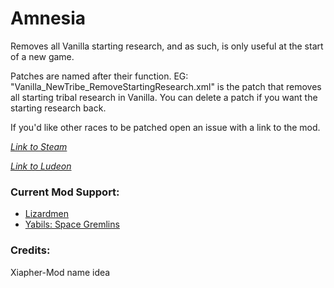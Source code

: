 # Amnesia
Removes all Vanilla starting research, and as such, is only useful at the start of a new game.

Patches are named after their function. EG: "Vanilla_NewTribe_RemoveStartingResearch.xml" is the patch that removes all starting tribal research in Vanilla. You can delete a patch if you want the starting research back.

If you'd like other races to be patched open an issue with a link to the mod.

_[Link to Steam](https://steamcommunity.com/sharedfiles/filedetails/?id=1674357478)_

_[Link to Ludeon](https://ludeon.com/forums/index.php?topic=47165.msg447420#msg447420)_

### Current Mod Support:
- [Lizardmen](https://steamcommunity.com/sharedfiles/filedetails/?id=1710060170)
- [Yabils: Space Gremlins](https://steamcommunity.com/sharedfiles/filedetails/?id=1711219414)

### Credits:
Xiapher-Mod name idea
